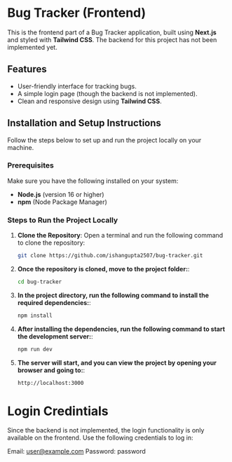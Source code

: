 # Bug Tracker (Frontend)

This is the frontend part of a Bug Tracker application, built using **Next.js** and styled with **Tailwind CSS**. The backend for this project has not been implemented yet.

## Features
- User-friendly interface for tracking bugs.
- A simple login page (though the backend is not implemented).
- Clean and responsive design using **Tailwind CSS**.

## Installation and Setup Instructions

Follow the steps below to set up and run the project locally on your machine.

### Prerequisites
Make sure you have the following installed on your system:
- **Node.js** (version 16 or higher)
- **npm** (Node Package Manager)

### Steps to Run the Project Locally

1. **Clone the Repository**:
   Open a terminal and run the following command to clone the repository:
   ```bash
   git clone https://github.com/ishangupta2507/bug-tracker.git
   ```

2. **Once the repository is cloned, move to the project folder:**:
   
   ```bash
   cd bug-tracker
   ```

3. **In the project directory, run the following command to install the required dependencies:**:
   ```bash
   npm install
   ```

4. **After installing the dependencies, run the following command to start the development server:**:
   ```bash
   npm run dev
   ```
5. **The server will start, and you can view the project by opening your browser and going to:**:
   ```bash
   http://localhost:3000
   ```
# Login Credintials 
Since the backend is not implemented, the login functionality is only available on the frontend. Use the following credentials to log in:

Email: user@example.com
Password: password
